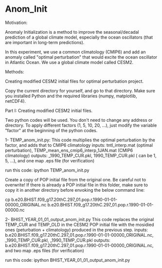 # Anom_Init

Motivation:

Anomaly Initialization is a method to improve the seasonal/decadal prediction of a global climate model, especially the ocean oscillators (that are important in long-term predictions). 

In this experiment, we use a common climatology (CMIP6) and add an anomaly called "optimal perturbation" that would excite the ocean oscillator in Atlantic Ocean. We use a global climate model called CESM2.


Methods:

Creating modified CESM2 initial files for optimal perturbation project.

Copy the current directory for yourself, and go to that directory.
Make sure you installed Python and the required libraries (numpy, matplotlib, netCDF4).

Part I:
Creating modified CESM2 initial files.

Two python codes will be used. You don't need to change any address or directory. To apply different factors (1, 5, 10, 20, ...), just modify the variable "factor" at the beginning of the python codes.

1- TEMP_anom_init.py:
This code multiplies the optimal perturbation by the factor, and adds that to CMIP6 climatology
inputs: tntl_interp.mat (optimal perturbation), TEMP_mean_ens_cmip6_interp_1JAN.mat (CMIP6 climatology)
outputs: <factor>_1990_TEMP_CUR.pkl, <factor>1990_TEMP_CUR.pkl (<factor> can be 1, 5, ...), and one map .eps file (for verification)

run this code:
ipython TEMP_anom_init.py


Create a copy of POP initial file from the original one.
Be careful not to overwrite!
If there is already a POP initial file in this folder, make sure to copy it in another directory before envoking the below command line:

cp b.e20.BHIST.f09_g17.20thC.297_01.pop.r.1990-01-01-00000_ORIGINAL.nc b.e20.BHIST.f09_g17.20thC.297_01.pop.r.1990-01-01-00000.nc

2- BHIST_YEAR_01_01_output_anom_init.py
This code replaces the original TEMP_CUR and TEMP_OLD in the CESM2 POP initial file with the mosidied ones (peturbation + climatology) produced in the previous step.
inputs: b.e20.BHIST.f09_g17.20thC.297_01.pop.r.1990-01-01-00000_ORIGINAL.nc, <factor>_1990_TEMP_CUR.pkl, <factor>_1990_TEMP_CUR.pkl
outputs: b.e20.BHIST.f09_g17.20thC.297_01.pop.r.1990-01-01-00000_ORIGINAL.nc, and two map .eps files (for verification)

run this code:
ipython BHIST_YEAR_01_01_output_anom_init.py


